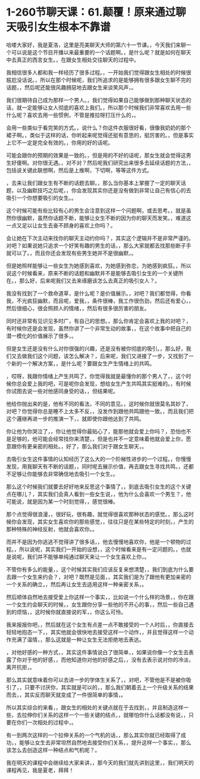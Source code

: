 # 1-260节聊天课：61.颠覆！原来通过聊天吸引女生根本不靠谱

哈喽大家好，我是夏洛，这里是亮美聊天大师的第六十一节课。，今天我们来聊一个可以说是这个节目开播以来最重要的一个话题啊。，是什么呢？就是如何在聊天中去真正的西言女生。，在跟女生相处交往聊天的过程中。

我相信很多人都和我一样经历了很多过程。，一开始我们觉得跟女生相处的时候很尴尬没话说。，所以在那个时候呢，我们所追求的是能够拥有很多跟女生聊不完的话题，，然后呢还能很风趣拥惡地去跟女生来谈笑风声，。

我们很期待自己成为那样一个男人。，我们觉得如果自己能够做到那种聊天状态的话，就一定能够让女人彻底的喜欢上我们。，所以那个时候我们非常喜欢去用一些什么呢？喜欢去用一些惯例，不管是推拉呀打压什么的，。

会用一些类似于看完笑的方式。，说什么？你这件衣服很好看，很像我奶奶的那个裙子啊。，类似于这样的话，你听起来呢觉得还挺有意思的，挺厉害的。，但是事实上它不一定是完全有效的。，你用的好的话呢。

可能会跟你的预期的效果是一致的。，但是用的不好的话呢，那女生就会觉得这男生好傻啊。对你很无遇。，对不对？然后呢我们研究出来很多去延续话题的方法，，包括说关键此联想啊，然后是上推啊，下切啊，等等这件方式。

，去来让我们跟女生有不断的话题去聊。，那么当你基本上掌握了一定的聊天话题，以及幽默技巧之后呢，，你会发现其实你还是没有做到非常让自己有信心的去吸引一个你想要吸引的女生。。

这个时候可能有些比较有心的男生会注意到这样一个问题啊，或去思考。，就是虽然你很幽默，虽然你话题不断，能够让女生不断的因为你的聊天而发笑。，难道这一点又足以让女生去奋不顾身的喜欢上你吗？。

会让她在下次主动来找你的聊天主动约你吗？，其实这个逻辑并不是非常严谨的。对吧？如果说她只追求一个好笑有趣的男生的话，，那么大家就都去找那些断子手就可以了。，而且你还会发现有些男生她并不是很幽默，。

但是她照样能够让一些女生为她感到喜欢，为她感到弥恋，为她感到疯狂。，所以说这个时候看来，原来不断的话题和幽默并不是能够去吸引女生的一个关键所在。，那么好，后来呢我们又去来琢磨该怎么去真正的吸引女人？。

我没有找到了一个救命道草，是什么呢？是价值展示。，对吧？我们都觉得，你看我，不光疯狂幽默，而且呢，爱我，，条件很棒，我工作很伤劲，然后还有爱心，，然后很细心，很会照顾人的情绪，，然后有很多很厉害的朋友。

同时还非常有见识见多时广，有自己的思想。，那么你肯定会喜欢上我的对吧？，有时候你还是会发现，虽然你讲了一个非常生动的故事，，在这个故事中把自己的潜一模化的价值展示了很多，。

但是女生还是没有什么对你很强的兴趣，还是没有被你彻底的吸引。，那么好，我们又去做我们这个问题，该怎么解决？，后来呢，我们又进接了一步，又找到了一个新的一个解决方案，，是什么呢？要跟女生产生情绪上的共鸣。

，哎呀，我跟你情绪上产生共鸣了，你觉得我就是最懂你的那个男人了，，这个时候你总会爱上我的吧，可是呢你会发现，想给女生产生共鸣其实挺难的。，有时候你试图去说一些对他感同身受的话，，但结果呢。

他给你抛出来的是，他有不同的看法，不同的意见。，这时候你就很莫名其妙了，对吧？你觉得你总是睡不上太多不反，，没发作到跟他共鸣跟他一致。，而且我们把这个邏继再进一步的推演一下，，就即使你跟他达到了共鸣。

你让他为你哭泣了，，你让他觉得你最贴心了，能那他就会爱上你吗？，恐怕也不是足够的，他可能会经常找你来清楚，，但是也并不一定意味着他就会爱上你，愿意跟你有更亲密的相处。，好了，那么我们对于跟女生聊天，。

去吸引女生这件事情的认知经历了这么大的一个阶梯性进步的一个过程。，你慢慢发现，用我聊天有不断的话题，，同时呢去展示价值，再去跟女生寻找共鸣，，还都不足够让你能够去非常确信地去吸引一个女生。。

那么这个时候我们就要去好好地来反思这个事情了，，到底去吸引女生的这个关键点在哪儿？，其实我们会真人看到一些女生说，，他为什么会喜欢一个男生？，他可能说，就是因为某一个时刻觉得，，感觉很棒。

那个点觉得很浪漫，，很好玩，很有趣，就觉得很喜欢那种状态的感觉。，那么这时候你会发现，其实女生喜欢你的那些感觉，，往往只是在某些特定的时刻，，产生的那种特殊的神经反射，他就会喜欢你。。

而并不是因为你逃逃不觉得讲了很多话，，他去慢慢地喜欢你，他是一个顿物的过程。，所以说呢，其实我们一开始的设想，，这个时候看来是有一定问题的。，也就是说呢，我们并不能够单纯通过聊天来让一个女生喜欢上你，。

不管你有多么的能量，，这个时候其实我们应该反复来想清楚，，我们到底为什么要去跟一个女生来约会？，对吧？既然是见面，，其实我们是为了跟他有更加亲密的一个关系的确立，，然后再让女生去适用这样一种亲密关系，。

然后顺体自然地去接受爱上你这样一个事实，，比如说一个什么样的场景，，你在跟一个女生约会聊天的时候，，女生跟你分享一些他的不开心的事，，然后一些自己遇到的烦恼，，这时候你就直接说的军，，你这么可怜。

我来报报你吧，，然后就在这个女生有点差一点不敢接受的一个人时后，，你直接去轻轻地抱态一下，，其实他就会很快地去接受这样一个动作，，并且觉得这样一个动作充满了温情，，那么这就是一种让女生无法拒绝地去表达。

，对他好感的一种方式，，其实这件事情说白了很简单，，如果说你像一个女生去表露了你对于他的好感，，而他知道你对他的好感之后，，没有去表示说对你的冷淡，离开抗拒，。

那么其实就意味着你可以去进一步的学体生关系了，，对吧，不管他是不是被你吸引了，，只要不讨厌你，其实就是可以的，，那么我们朝着去上一个升级关系的结果而去，，其实反而聊天就变成了一件很简单的事情，。

所以其实综合的来看，，跟女生的相处的关键点就在于去找到，，并且制造这样一些，去拉伸你们关系的这样一个一些关键的结点，，就哪怕你什么话都没有说，，只要在你们一次相处的过程中，。

有一到两次这样的一个拉伸关系的一个气机的话，，那么其实你就已经取得了成功，，能够让女生去非常坦然自然地去接受你们关系，，提升这样一个事实，，那么该怎么去创造这样一种结点和气机呢？。

我在明天的课程中会继续给大家来讲，，那今天的我们就先讲到这里，，我们明天的课程再见，我是夏老，拜拜！